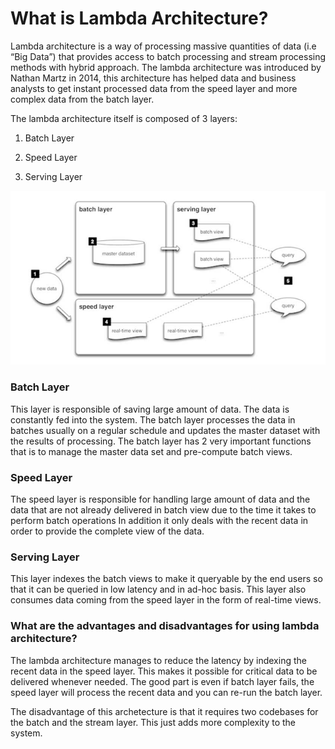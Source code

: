 # What is Lambda Architecture?

Lambda architecture is a way of processing massive quantities of data (i.e “Big Data”) that provides access to batch processing and stream processing methods with hybrid approach. The lambda architecture was introduced by Nathan Martz in 2014, this architecture has helped data and business analysts to get instant processed data from the speed layer and more complex data from the batch layer.

The lambda architecture itself is composed of 3 layers:

1. Batch Layer

2. Speed Layer

3. Serving Layer

![Lambda_architecture.png](lambda/Lambda_architecture.png)

### Batch Layer

This layer is responsible of saving large amount of data. The data is constantly fed into the system. The batch layer processes the data in batches usually on a regular schedule and updates the master dataset with the results of processing. The batch layer has 2 very important functions that is to manage the master data set and pre-compute batch views.

### Speed Layer

The speed layer is responsible for handling large amount of data and the data that are not already delivered in batch view due to the time it takes to perform batch operations In addition it only deals with the recent data in order to provide the complete view of the data.

### Serving Layer

This layer indexes the batch views to make it queryable by the end users so that it can be queried in low latency and in ad-hoc basis. This layer also consumes data coming from the speed layer in the form of real-time views.

### What are the advantages and disadvantages for using lambda architecture?

The lambda architecture manages to reduce the latency by indexing the recent data in the speed layer. This makes it possible for critical data to be delivered whenever needed. The good part is even if batch layer fails, the speed layer will process the recent data and you can re-run the batch layer.

The disadvantage of this archetecture is that it requires two codebases for the batch and the stream layer. This just adds more complexity to the system.
